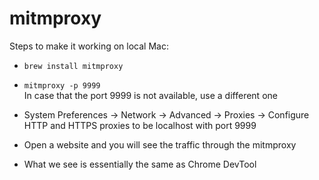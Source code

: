 # mitmproxy

Steps to make it working on local Mac:

* ```brew install mitmproxy```

* ```mitmproxy -p 9999``` <br>
In case that the port 9999 is not available, use a different one

* System Preferences -> Network -> Advanced -> Proxies -> Configure HTTP and HTTPS proxies to be localhost with port 9999

* Open a website and you will see the traffic through the mitmproxy

* What we see is essentially the same as Chrome DevTool
